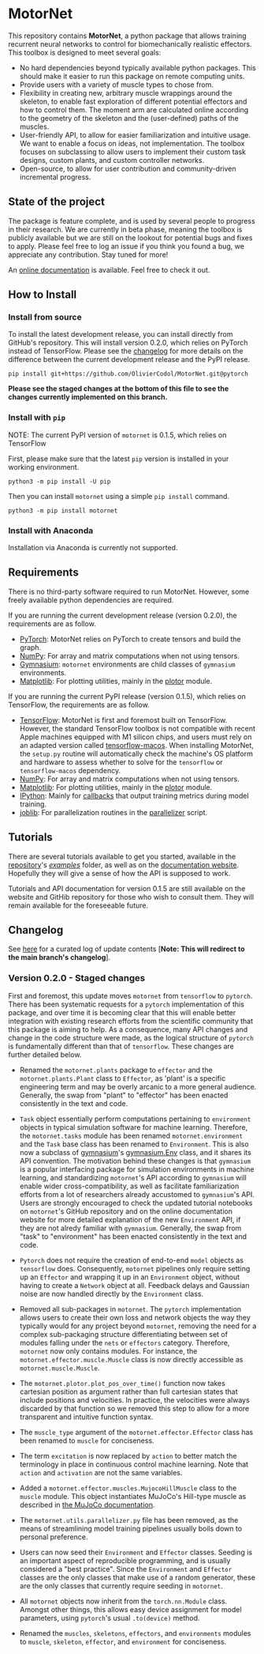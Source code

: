 # MotorNet

This repository contains **MotorNet**, a python package that allows training recurrent neural networks to control for
biomechanically realistic effectors. This toolbox is designed to meet several goals:

- No hard dependencies beyond typically available python packages. This should make it easier to run this package on remote computing units.
- Provide users with a variety of muscle types to chose from.
- Flexibility in creating new, arbitrary muscle wrappings around the skeleton, to enable fast exploration of
different potential effectors and how to control them. The moment arm are calculated online according to the 
geometry of the skeleton and the (user-defined) paths of the muscles.
- User-friendly API, to allow for easier familiarization and intuitive usage. We want to enable a focus on ideas, not implementation.
The toolbox focuses on subclassing to allow users to implement their custom task designs, custom plants, and custom controller networks.
- Open-source, to allow for user contribution and community-driven incremental progress.

## State of the project

The package is feature complete, and is used by several people to progress in their research.
We are currently in beta phase, meaning the toolbox is publicly available but we are still on the lookout for potential
bugs and fixes to apply. Please feel free to log an issue if you think you found a bug, we appreciate any contribution. 
Stay tuned for more!

An [online documentation](https://oliviercodol.github.io/MotorNet/build/html/index.html) is available. Feel free to 
check it out.

## How to Install

### Install from source

To install the latest development release, you can install directly from GitHub's repository. This will install 
version 0.2.0, which relies on PyTorch instead of TensorFlow. Please see the 
[changelog](https://oliviercodol.github.io/MotorNet/build/html/documentation/changelog.html) for more details on the
difference between the current development release and the PyPI release.

```
pip install git+https://github.com/OlivierCodol/MotorNet.git@pytorch
```

**Please see the staged changes at the bottom of this file to see the changes currently implemented on this branch.**

### Install with `pip`

NOTE: The current PyPI version of `motornet` is 0.1.5, which relies on TensorFlow

First, please make sure that the latest `pip` version is installed in your working environment.

```
python3 -m pip install -U pip
```

Then you can install `motornet` using a simple `pip install` command.
```
python3 -m pip install motornet
```

### Install with Anaconda

Installation via Anaconda is currently not supported.


## Requirements

There is no third-party software required to run MotorNet. However, some freely available python dependencies are 
required.

If you are running the current development release (version 0.2.0), the requirements are as follow.

- [PyTorch](https://pytorch.org/docs/stable/torch.html): MotorNet relies on PyTorch to create tensors and build the 
graph.
- [NumPy](https://numpy.org/): For array and matrix computations when not using tensors.
- [Gymnasium](https://numpy.org/): `motornet` environments are child classes of `gymnasium` environments.
- [Matplotlib](https://matplotlib.org/): For plotting utilities, mainly in the 
[plotor](https://github.com/OlivierCodol/MotorNet/blob/master/motornet/plotor.py) module.


If you are running the current PyPI release (version 0.1.5), which relies on TensorFlow, the requirements are as follow.

- [TensorFlow](https://www.tensorflow.org/): MotorNet is first and foremost built on TensorFlow. However, the standard
TensorFlow toolbox is not compatible with recent Apple machines equipped with M1 silicon chips, and users must rely on 
an adapted version called [tensorflow-macos](https://pypi.org/project/tensorflow-macos/). When installing MotorNet, the 
`setup.py` routine will automatically check the machine's OS platform and hardware to assess whether to solve for the 
`tensorflow` or `tensorflow-macos` dependency. 
- [NumPy](https://numpy.org/): For array and matrix computations when not using tensors.
- [Matplotlib](https://matplotlib.org/): For plotting utilities, mainly in the 
[plotor](https://github.com/OlivierCodol/MotorNet/blob/master/motornet/utils/plotor.py) module.
- [IPython](https://ipython.org/): Mainly for
[callbacks](https://github.com/OlivierCodol/MotorNet/blob/master/motornet/nets/callbacks.py) that output training 
metrics during model training.
- [joblib](https://joblib.readthedocs.io/en/latest/): For parallelization routines in the 
[parallelizer](https://github.com/OlivierCodol/MotorNet/blob/master/motornet/utils/parallelizer.py) script.


## Tutorials

There are several tutorials available to get you started, available in the
[repository](https://github.com/OlivierCodol/MotorNet)'s
[<em>examples</em>](https://github.com/OlivierCodol/MotorNet/tree/master/examples) folder, as well as on the 
[documentation website](https://oliviercodol.github.io/MotorNet/build/html/index.html). Hopefully they will give a sense
of how the  API is supposed to work.

Tutorials and API documentation for version 0.1.5 are still available on the website and GitHib repository for those
who wish to consult them. They will remain available for the foreseeable future.

## Changelog

See [here](https://oliviercodol.github.io/MotorNet/build/html/documentation/changelog.html) for a curated log of update 
contents [**Note: This will redirect to the main branch's changelog**].


### <font size="4">Version 0.2.0 - Staged changes</font>

First and foremost, this update moves `motornet` from `tensorflow` to `pytorch`. There has been systematic requests for 
a `pytorch` implementation of this package, and over time it is becoming clear that this will enable better integration
with existing research efforts from the scientific community that this package is aiming to help. As a consequence,
many API changes and change in the code structure were made, as the logical structure of `pytorch` is fundamentally
different than that of `tensorflow`. These changes are further detailed below.


- Renamed the `motornet.plants` package to `effector` and the `motornet.plants.Plant` class to `Effector`, as 'plant' 
is a specific engineering term and may be overly arcanic to a more general audience. Generally, the swap from "plant" 
to "effector" has been enacted consistently in the text and code.

- `Task` object essentially perform computations pertaining to `environment` objects in typical simulation software for
machine learning. Therefore, the `motornet.tasks` module has been renamed `motornet.environment` and the `Task` base 
class has been renamed to `Environment`. This is also now a subclass of [gymnasium](https://gymnasium.farama.org)'s
[gymnasium.Env](https://gymnasium.farama.org/api/env/#gymnasium-env) class, and it shares its API convention. The 
motivation behind these changes is that `gymnasium` is a popular interfacing package for simulation environments
in machine learning, and standardizing `motornet`'s API according to `gymnasium` will enable wider cross-compatibility,
as well as facilitate familiarization efforts from a lot of researchers already accustomed to 
`gymnasium`'s API. Users are strongly encouraged to check the updated tutorial notebooks on `motornet`'s GitHub
repository and on the online documentation website for more detailed explanation of the new `Environment` API, if they
are not alredy familiar with `gymnasium`. Generally, the swap from "task" to "environment" has been enacted consistently
in the text and code.

- `Pytorch` does not require the creation of end-to-end `model` objects as `tensorflow` does. Consequently, `motornet`
pipelines only require setting up an `Effector` and wrapping it up in an `Environment` object, without having to create 
a `Network` object at all. Feedback delays and Gaussian noise are now handled directly by the `Environment` class.

- Removed all sub-packages in `motornet`. The `pytorch` implementation allows users to create their own loss and network 
objects the way they typically would for any project beyond `motornet`, removing the need for a complex sub-packaging 
structure differentiating between set of modules falling under the  `nets` or `effectors` category. Therefore, 
`motornet` now only contains modules. For instance, the `motornet.effector.muscle.Muscle` class is now directly 
accessible as `motornet.muscle.Muscle`.

- The `motornet.plotor.plot_pos_over_time()` function now takes cartesian position as argument rather than full 
cartesian states that include positions and velocities. In practice, the velocities were always discarded by that 
function so we removed this step to allow for a more transparent and intuitive function syntax.

- The `muscle_type` argument of the `motornet.effector.Effector` class has been renamed to `muscle` for conciseness.

- The term `excitation` is now replaced by `action` to better match the terminology in place in continuous control 
machine learning. Note that `action` and `activation` are not the same variables.

- Added a `motornet.effector.muscles.MujocoHillMuscle` class to the `muscle` module. This object instantiates MuJoCo's
Hill-type muscle as described in
[the MuJoCo documentation](https://mujoco.readthedocs.io/en/stable/modeling.html#muscle-actuators).

- The `motornet.utils.parallelizer.py` file has been removed, as the means of streamlining model training pipelines 
usually boils down to personal preference.

- Users can now seed their `Environment` and `Effector` classes. Seeding is an important aspect of reproducible 
programming, and is usually considered a "best practice". Since the `Environment` and `Effector` classes are the only
classes that make use of a random generator, these are the only classes that currently require seeding in `motornet`.

- All `motornet` objects now inherit from the `torch.nn.Module` class. Amongst other things, this allows easy device 
assignment for model parameters, using `pytorch`'s usual `.to(device)` method.

- Renamed the `muscles`, `skeletons`, `effectors`, and `environments` modules to `muscle`, `skeleton`, `effector`, and
`environment` for conciseness.
